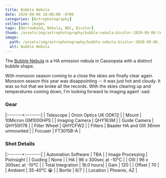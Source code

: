```yaml
---
title: Bubble Nebula
date: 2020-09-06 18:00:00 -0700
categories: [Astrophotography]
collection: images
tags: [Narrowband, Nebula, NGC, Bicolor]
thumb: /assets/img/astrophotography/bubble-nebula-bicolor-2020-09-06-teaser.jpg
image:
  path: /assets/img/astrophotography/bubble-nebula-bicolor-2020-09-06.jpg
  alt: Bubble Nebula
---
```


The [Bubble Nebula](https://en.wikipedia.org/wiki/NGC_7635) is a HA emission nebula in Cassiopeia with a distinct bubble shape.

With monsoon season coming to a close the skies are finally clear again. Monsoon season this year was disappointing -- it was just hot and cloudy. It was so hot that we broke all the records. With the skies clearing up and temperatures coming down, I'm looking forward to imaging again! :sad:

### Gear

|:-------+:-------:|
| Telescope | Orion Optics UK ODK12 |
| Mount | 10Micron GM1000HPS |
| Imaging Camera | QHY163M |
| Guide Camera | QHY5III178 |
| Filter Wheel | QHYCFW2 |
| Filters | Baader HA and OIII 36mm unmounted |
| Focuser | FT3015B-A |

### Shot Details

|:-------+:-------:|
| Automation Software | TBA |
| Image Processing | PixInsight |
| Guiding | None |
| HA | 96 x 300sec at -10&deg;C |
| OIII | 96 x 300sec at -10&deg;C |
| Total Integration | 16.0 hours|
| Gain | 120 |
| Offset | 70 |
| Ambient | 35-40&deg;C :sob: |
| Bortle | 6/7 |
| Location | Phoenix, AZ |
